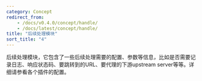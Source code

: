 ```yaml
---
category: Concept
redirect_from:
    - /docs/v0.4.0/concept/handle/
    - /docs/latest/concept/handle/
title: "后续处理模块"
sort_title: "4"
---
```



后续处理模块，它包含了一些后续处理需要的配置、参数等信息，比如是否需要记录日志、响应状态码、要跳转到的URL、要代理的下游upstream server等等。详细请参看各个插件的配置。
